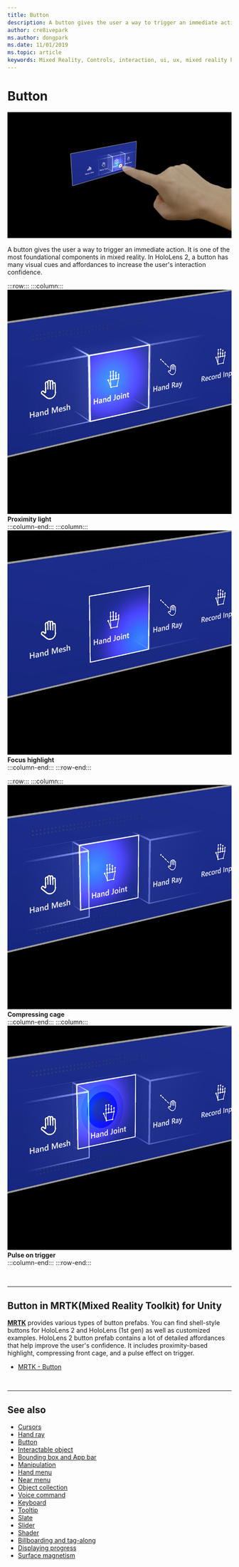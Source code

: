 ```yaml
---
title: Button
description: A button gives the user a way to trigger an immediate action. It is one of the most foundational components in mixed reality.
author: cre8ivepark
ms.author: dongpark
ms.date: 11/01/2019
ms.topic: article
keywords: Mixed Reality, Controls, interaction, ui, ux, mixed reality headset, windows mixed reality headset, virtual reality headset, HoloLens, MRTK, Mixed Reality Toolkit, button
---
```


# Button

![Button](images/UX_Hero_Button.jpg)

A button gives the user a way to trigger an immediate action. It is one of the most foundational components in mixed reality. In HoloLens 2, a button has many visual cues and affordances to increase the user's interaction confidence. 


:::row:::
    :::column:::
       ![Move](images/UX_Button_Affordance_ProximityLight.jpg)<br>
       **Proximity light**<br>
    :::column-end:::
    :::column:::
       ![Rotate](images/UX_Button_Affordance_FocusHighlight.jpg)<br>
        **Focus highlight**<br>
    :::column-end:::
:::row-end:::

:::row:::
    :::column:::
       ![Move](images/UX_Button_Affordance_Compression.jpg)<br>
       **Compressing cage**<br>
    :::column-end:::
    :::column:::
       ![Rotate](images/UX_Button_Affordance_Pulse.jpg)<br>
        **Pulse on trigger**<br>
    :::column-end:::
:::row-end:::

<br>


---

## Button in MRTK(Mixed Reality Toolkit) for Unity
**[MRTK](https://github.com/Microsoft/MixedRealityToolkit-Unity)** provides various types of button prefabs. You can find shell-style buttons for HoloLens 2 and HoloLens (1st gen) as well as customized examples. HoloLens 2 button prefab contains a lot of detailed affordances that help improve the user's confidence. It includes proximity-based highlight, compressing front cage, and a pulse effect on trigger.

* [MRTK - Button](https://microsoft.github.io/MixedRealityToolkit-Unity/Documentation/README_Button.html)



<br>

---


## See also

* [Cursors](cursors.md)
* [Hand ray](point-and-commit.md)
* [Button](button.md)
* [Interactable object](interactable-object.md)
* [Bounding box and App bar](app-bar-and-bounding-box.md)
* [Manipulation](direct-manipulation.md)
* [Hand menu](hand-menu.md)
* [Near menu](near-menu.md)
* [Object collection](object-collection.md)
* [Voice command](voice-input.md)
* [Keyboard](keyboard.md)
* [Tooltip](tooltip.md)
* [Slate](slate.md)
* [Slider](slider.md)
* [Shader](shader.md)
* [Billboarding and tag-along](billboarding-and-tag-along.md)
* [Displaying progress](progress.md)
* [Surface magnetism](surface-magnetism.md)

